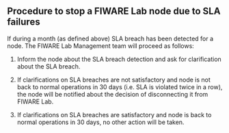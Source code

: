 ## Procedure to stop a FIWARE Lab node due to SLA failures

If during a month (as defined above) SLA breach has been detected for a
node. The FIWARE Lab Management team will proceed as follows:

1.  Inform the node about the SLA breach detection and ask for clarification 
    about the SLA breach.

2.  If clarifications on SLA breaches are not satisfactory and node is
    not back to normal operations in 30 days (i.e. SLA is violated twice
    in a row), the node will be notified about the decision of
    disconnecting it from FIWARE Lab.

3.  If clarifications on SLA breaches are satisfactory and node is back
    to normal operations in 30 days, no other action will be taken.
